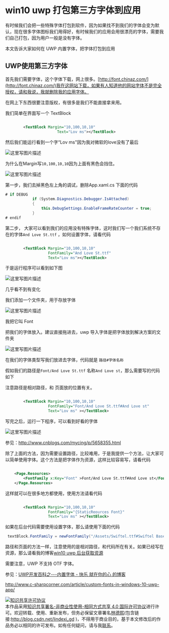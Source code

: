 # win10 uwp 打包第三方字体到应用

有时候我们会把一些特殊字体打包到软件，因为如果找不到我们的字体会变为默认，现在很多字体图标我们用得好，有时候我们的应用会用很漂亮的字体，需要我们自己打包，因为用户一般是没有字体。

本文告诉大家如何在 UWP 内置字体，把字体打包到应用

<!--more-->
<!-- CreateTime:2019/9/2 12:57:38 -->


<div id="toc"></div>

## UWP使用第三方字体

首先我们需要字体，这个字体下载，网上很多。[http://font.chinaz.com/](http://font.chinaz.com/)我在这网站下载，如果有人知道他的网站字体不是完全授权，请和我说，我就删除我的应用字体。

在网上下东西很要注意版权，有很多是我们不能直接拿来用。

我们简单在界面写一个 TextBlock

```xml

        <TextBlock Margin="10,100,10,10"
                       Text="Lov ms"></TextBlock>

```

然后我们能运行看到一个字“Lov ms"因为我对微软的love没有了最后

![这里写图片描述](http://img.blog.csdn.net/20160918094918630)

为什么在Margin写`10,100,10,10`因为上面有黑色会挡住。

![这里写图片描述](http://img.blog.csdn.net/20160918094933677) 

第一步，我们去掉黑色左上角的调试，删除App.xaml.cs 下面的代码

```csharp
# if DEBUG
            if (System.Diagnostics.Debugger.IsAttached)
            {
                this.DebugSettings.EnableFrameRateCounter = true;
            }
# endif

```
第二步，
大家可以看到我们的应用没有特殊字体，这时我们写一个我们系统不存在的字体`And Love St.ttf` ，如何设置字体，请看代码

```xml

        <TextBlock Margin="10,100,10,10"
                   FontFamily="And Love St.ttf"
                   Text="Lov ms"></TextBlock>

```

于是运行程序可以看到如下图

![这里写图片描述](http://img.blog.csdn.net/20160918094918630)

几乎看不到有变化

我们添加一个文件夹，用于存放字体

![这里写图片描述](http://img.blog.csdn.net/20160918095356790) 

我把它叫 Font 

把我们的字体放入。建议直接拖进去，uwp 导入字体是把字体放到解决方案的文件夹

![这里写图片描述](http://img.blog.csdn.net/20160918095623994) 

在我们的字体类型写我们放进去字体，代码就是 `路径#字体名称`

假如我们的路径是`Font/And Love St.ttf` 名称`And Love st`，那么需要写的代码如下

注意路径是相对路径，和 页面放的位置有关。

```xml

        <TextBlock Margin="10,100,10,10"
                   FontFamily="Font/And Love St.ttf#And Love st"
                   Text="Lov ms" ></TextBlock> 

```

写完之后，运行一下程序，可以看到好看的字体

![这里写图片描述](http://img.blog.csdn.net/20160918100115278) 

参见：http://www.cnblogs.com/mycing/p/5658355.html

除了上面的方法，因为需要设置路径，比较难用，于是我提供一个方法，让大家可以简单使用字体。这个方法是把字体作为资源，这样比较容易写，请看代码

```xml

    <Page.Resources>
        <FontFamily x:Key="Font" >Font/And Love St.ttf#And Love st</FontFamily>
    </Page.Resources>

```

这样就可以在很多地方都使用，使用方法请看代码

```xml

        <TextBlock Margin="10,100,10,10"
                   FontFamily="{StaticReources Font}"
                   Text="Lov ms" ></TextBlock>

```

如果在后台代码需要使用设置字体，那么请使用下面的代码

```csharp
 textBlock.FontFamily = newFontFamily("/Assets/Swiftel.ttf#Swiftel Base DEMO");
```

路径和页面的方法一样，注意使用的是相对路径，和代码所在有关。如果已经写在资源，那么请看我的博客[win10 uwp 后台获取资源](http://lindexi.oschina.io/lindexi//post/win10-uwp-%E5%90%8E%E5%8F%B0%E8%8E%B7%E5%8F%96%E8%B5%84%E6%BA%90/)

需要注意，UWP 不支持 OTF 字体。

参见：[UWP开发百科之---内置字体 - 快乐 就在你的心 的博客](https://kljzndx.github.io/My-Blog/2017/06/25/UWP%E5%BC%80%E5%8F%91%E7%99%BE%E7%A7%91%E4%B9%8B-%E5%86%85%E7%BD%AE%E5%AD%97%E4%BD%93/)

http://www.c-sharpcorner.com/article/custom-fonts-in-windows-10-uwp-app/

<a rel="license" href="http://creativecommons.org/licenses/by-nc-sa/4.0/"><img alt="知识共享许可协议" style="border-width:0" src="https://licensebuttons.net/l/by-nc-sa/4.0/88x31.png" /></a><br />本作品采用<a rel="license" href="http://creativecommons.org/licenses/by-nc-sa/4.0/">知识共享署名-非商业性使用-相同方式共享 4.0 国际许可协议</a>进行许可。欢迎转载、使用、重新发布，但务必保留文章署名[林德熙](http://blog.csdn.net/lindexi_gd)(包含链接:http://blog.csdn.net/lindexi_gd )，不得用于商业目的，基于本文修改后的作品务必以相同的许可发布。如有任何疑问，请与我[联系](mailto:lindexi_gd@163.com)。